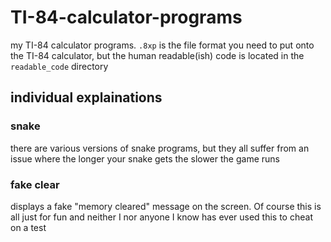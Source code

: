 # TI-84-calculator-programs
my TI-84 calculator programs. `.8xp` is the file format you need to put onto the TI-84 calculator, but the human readable(ish) code is located in the `readable_code` directory

## individual explainations

### snake
there are various versions of snake programs, but they all suffer from an issue where the longer your snake gets the slower the game runs

### fake clear
displays a fake "memory cleared" message on the screen. Of course this is all just for fun and neither I nor anyone I know has ever used this to cheat on a test
